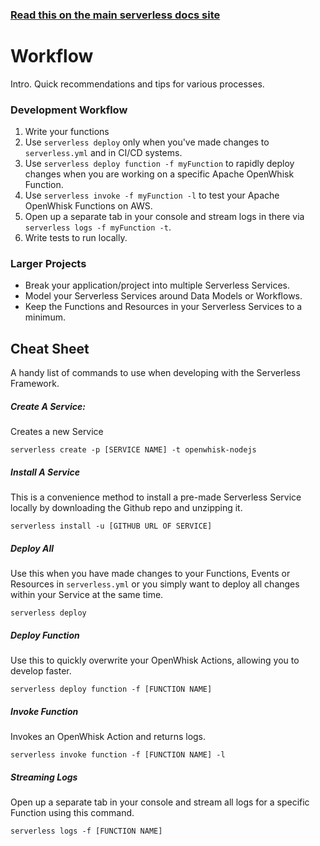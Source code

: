 <!--
title: Serverless Framework Guide - Apache OpenWhisk - Workflow
menuText: Workflow
menuOrder: 14
description: A guide and cheatsheet containing CLI commands and workflow recommendations.
layout: Doc
-->

<!-- DOCS-SITE-LINK:START automatically generated  -->
### [Read this on the main serverless docs site](https://www.serverless.com/framework/docs/providers/aws/guide/workflow)
<!-- DOCS-SITE-LINK:END -->

# Workflow

Intro. Quick recommendations and tips for various processes.

### Development Workflow

1. Write your functions
2. Use `serverless deploy` only when you've made changes to `serverless.yml` and in CI/CD systems.
3. Use `serverless deploy function -f myFunction` to rapidly deploy changes when you are working on a specific Apache OpenWhisk Function.
4. Use `serverless invoke -f myFunction -l` to test your Apache OpenWhisk Functions on AWS.
5. Open up a separate tab in your console and stream logs in there via `serverless logs -f myFunction -t`.
6. Write tests to run locally.

### Larger Projects
* Break your application/project into multiple Serverless Services.
* Model your Serverless Services around Data Models or Workflows.
* Keep the Functions and Resources in your Serverless Services to a minimum.

## Cheat Sheet
A handy list of commands to use when developing with the Serverless Framework.

##### Create A Service:
Creates a new Service
```
serverless create -p [SERVICE NAME] -t openwhisk-nodejs
```

##### Install A Service
This is a convenience method to install a pre-made Serverless Service locally by downloading the Github repo and unzipping it.
```
serverless install -u [GITHUB URL OF SERVICE]
```

##### Deploy All
Use this when you have made changes to your Functions, Events or Resources in `serverless.yml` or you simply want to deploy all changes within your Service at the same time.
```
serverless deploy
```

##### Deploy Function
Use this to quickly overwrite your OpenWhisk Actions, allowing you to develop faster.
```
serverless deploy function -f [FUNCTION NAME] 
```

##### Invoke Function
Invokes an OpenWhisk Action and returns logs.
```
serverless invoke function -f [FUNCTION NAME] -l
```

##### Streaming Logs
Open up a separate tab in your console and stream all logs for a specific Function using this command.
```
serverless logs -f [FUNCTION NAME]
```
